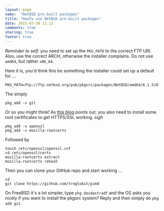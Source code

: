 ```yaml
---
layout: page
name:  "NetBSD pre-built packages"
title: "HowTo use NetBSD pre-built packages"
date: 2015-07-30 11:13
comments: true
sharing: true
footer: true
---
```


*Reminder to self:* you need to set up the `PKG_PATH` to the correct FTP
URI.  Also, use the correct ARCH, otherwise the installer complains.  Do
not use `amd64`, but rather `x86_64`.

Here it is, you'd think this be something the installer could set up a
default for ...

    PKG_PATH=ftp://ftp.netbsd.org/pub/pkgsrc/packages/NetBSD/amd64/6.1.5/All/

The simply

    pkg_add -v git

Or so you might think!  As [this blog][1] points out, you also need to
install some root certificates to get HTTPS/SSL working. *sigh*

    pkg_add -v openssl
    pkg_add -v mozilla-rootcerts

Followed by

    touch /etc/openssl/openssl.cnf
    cd /etc/openssl/certs
    mozilla-rootcerts extract
    mozilla-rootcerts rehash

Then you can clone your GitHub repo and start working ...

    cd
    git clone https://github.com/troglobit/pimd

On FreeBSD it's a lot simpler, type `pkg dasdastradf` and the OS asks
you nicely if you want to install the pkgsrc system?   Reply and then
simply do `pkg add git`.

[1]: http://www.cambus.net/installing-ca-certificates-on-netbsd/
